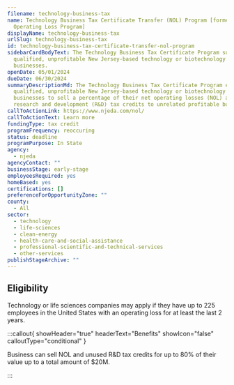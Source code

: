 ```yaml
---
filename: technology-business-tax
name: Technology Business Tax Certificate Transfer (NOL) Program [formerly Net
  Operating Loss Program]
displayName: technology-business-tax
urlSlug: technology-business-tax
id: technology-business-tax-certificate-transfer-nol-program
sidebarCardBodyText: The Technology Business Tax Certificate Program supports
  qualified, unprofitable New Jersey-based technology or biotechnology
  businesses.
openDate: 05/01/2024
dueDate: 06/30/2024
summaryDescriptionMd: The Technology Business Tax Certificate Program enables
  qualified, unprofitable New Jersey-based technology or biotechnology
  businesses to sell a percentage of their net operating losses (NOL) and unused
  research and development (R&D) tax credits to unrelated profitable businesses.
callToActionLink: https://www.njeda.com/nol/
callToActionText: Learn more
fundingType: tax credit
programFrequency: reoccuring
status: deadline
programPurpose: In State
agency:
  - njeda
agencyContact: ""
businessStage: early-stage
employeesRequired: yes
homeBased: yes
certifications: []
preferenceForOpportunityZone: ""
county:
  - All
sector:
  - technology
  - life-sciences
  - clean-energy
  - health-care-and-social-assistance
  - professional-scientific-and-technical-services
  - other-services
publishStageArchive: ""
---
```


## Eligibility

Technology or life sciences companies may apply if they have up to 225 employees in the United States with an operating loss for at least the last 2 years.

:::callout{ showHeader="true" headerText="Benefits" showIcon="false" calloutType="conditional" }

Business can sell NOL and unused R&D tax credits for up to 80% of their value up to a total amount of $20M.

:::
